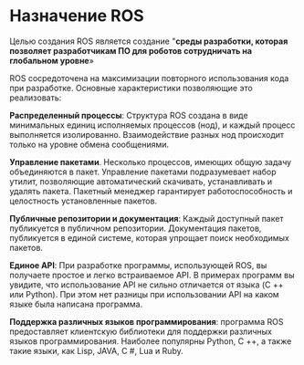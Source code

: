 # Назначение ROS

Целью создания ROS является создание "**среды разработки, которая позволяет разработчикам ПО для роботов сотрудничать на глобальном уровне**»

ROS сосредоточена на максимизации повторного использования кода при разработке. Основные характеристики позволяющие это реализовать:

**Распределенный процессы**: Структура ROS создана в виде минимальных единиц исполняемых процессов \(нод\), и каждый процесс выполняется изолированно. Взаимодействие разных нод происходит только на уровне обмена сообщениями.

**Управление пакетами**. Несколько процессов, имеющих общую задачу объединяются в пакет. Управление пакетами подразумевает набор утилит, позволяющие автоматический скачивать, устанавливать и удалять пакета. Пакетный менеджер гарантирует работоспособность и целостность установленные пакетов.

**Публичные репозитории и документация**: Каждый доступный пакет публикуется в публичном репозитории. Документация пакетов, публикуется в единой системе, которая упрощает поиск необходимых пакетов.

**Единое API**: При разработке программы, использующей ROS, вы получаете простое и легко встраиваемое API. В примерах программ вы увидите, что использование API не сильно отличается от языка \(C ++ или Python\). При этом нет разницы при использовании API на каком языке была написана программа.

**Поддержка различных языков программирования**: программа ROS предоставляет клиентскую библиотеки для поддержки различных языков программирования. Наиболее популярны Python, C ++, а также такие языки, как Lisp, JAVA, C \#, Lua и Ruby.

